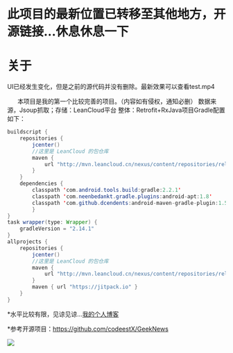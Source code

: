 此项目的最新位置已转移至其他地方，开源链接...休息休息一下
===

关于
===
UI已经发生变化，但是之前的源代码并没有删除。最新效果可以查看test.mp4


        本项目是我的第一个比较完善的项目。（内容如有侵权，通知必删）
        数据来源，Jsoup抓取；存储：LeanCloud平台
        整体：Retrofit+RxJava项目Gradle配置如下：
       
```Java
buildscript { 
    repositories { 
        jcenter()
        //这里是 LeanCloud 的包仓库
        maven {
            url "http://mvn.leancloud.cn/nexus/content/repositories/releases" 
        }
    }
    dependencies {
        classpath 'com.android.tools.build:gradle:2.2.1'
        classpath 'com.neenbedankt.gradle.plugins:android-apt:1.8'
        classpath 'com.github.dcendents:android-maven-gradle-plugin:1.5'   
        }
}
task wrapper(type: Wrapper) {
    gradleVersion = "2.14.1"
}
allprojects {
    repositories {
        jcenter()
        //这里是 LeanCloud 的包仓库
        maven {
            url "http://mvn.leancloud.cn/nexus/content/repositories/releases"
        }
        maven { url "https://jitpack.io" } 
    }
}
```

*水平比较有限，见谅见谅...[我的个人博客](http://blog.csdn.net/wjzj000 )

*参考开源项目：https://github.com/codeestX/GeekNews 

![](./main.gif)

